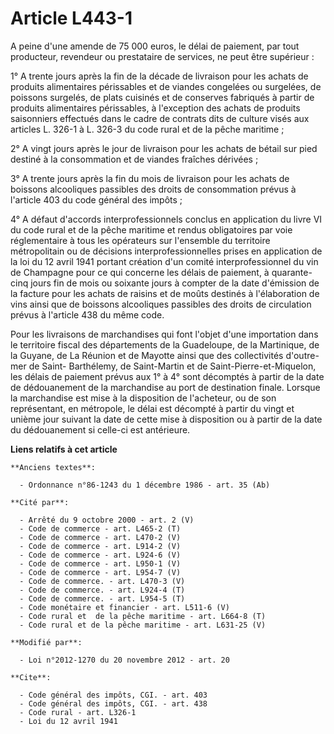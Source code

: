 # Article L443-1

A peine d'une amende de 75 000 euros, le délai de paiement, par tout producteur, revendeur ou prestataire de services, ne
peut être supérieur : 

1° A trente jours après la fin de la décade de livraison pour les achats de produits alimentaires périssables et de viandes
congelées ou surgelées, de poissons surgelés, de plats cuisinés et de conserves fabriqués à partir de produits alimentaires
périssables, à l'exception des achats de produits saisonniers effectués dans le cadre de contrats dits de culture visés aux
articles L. 326-1 à L. 326-3 du code rural et de la pêche maritime ; 

2° A vingt jours après le jour de livraison pour les achats de bétail sur pied destiné à la consommation et de viandes
fraîches dérivées ; 

3° A trente jours après la fin du mois de livraison pour les achats de boissons alcooliques passibles des droits de
consommation prévus à l'article 403 du code général des impôts ; 

4° A défaut d'accords interprofessionnels conclus en application du livre VI du code rural et de la pêche maritime et rendus
obligatoires par voie réglementaire à tous les opérateurs sur l'ensemble du territoire métropolitain ou de décisions
interprofessionnelles prises en application de la loi du 12 avril 1941 portant création d'un comité interprofessionnel du vin
de Champagne pour ce qui concerne les délais de paiement, à quarante-cinq jours fin de mois ou soixante jours à compter de la
date d'émission de la facture pour les achats de raisins et de moûts destinés à l'élaboration de vins ainsi que de boissons
alcooliques passibles des droits de circulation prévus à l'article 438 du même code.

Pour les livraisons de marchandises qui font l'objet d'une importation dans le territoire fiscal des départements de la
Guadeloupe, de la Martinique, de la Guyane, de La Réunion et de Mayotte ainsi que des collectivités d'outre-mer de Saint-
Barthélemy, de Saint-Martin et de Saint-Pierre-et-Miquelon, les délais de paiement prévus aux 1° à 4° sont décomptés à partir
de la date de dédouanement de la marchandise au port de destination finale. Lorsque la marchandise est mise à la disposition
de l'acheteur, ou de son représentant, en métropole, le délai est décompté à partir du vingt et unième jour suivant la date
de cette mise à disposition ou à partir de la date du dédouanement si celle-ci est antérieure.

**Liens relatifs à cet article**

	**Anciens textes**:

	  - Ordonnance n°86-1243 du 1 décembre 1986 - art. 35 (Ab)

	**Cité par**:

	  - Arrêté du 9 octobre 2000 - art. 2 (V)
	  - Code de commerce - art. L465-2 (T)
	  - Code de commerce - art. L470-2 (V)
	  - Code de commerce - art. L914-2 (V)
	  - Code de commerce - art. L924-6 (V)
	  - Code de commerce - art. L950-1 (V)
	  - Code de commerce - art. L954-7 (V)
	  - Code de commerce. - art. L470-3 (V)
	  - Code de commerce. - art. L924-4 (T)
	  - Code de commerce. - art. L954-5 (T)
	  - Code monétaire et financier - art. L511-6 (V)
	  - Code rural et  de la pêche maritime - art. L664-8 (T)
	  - Code rural et de la pêche maritime - art. L631-25 (V)

	**Modifié par**:

	  - Loi n°2012-1270 du 20 novembre 2012 - art. 20

	**Cite**:

	  - Code général des impôts, CGI. - art. 403
	  - Code général des impôts, CGI. - art. 438
	  - Code rural - art. L326-1
	  - Loi du 12 avril 1941
